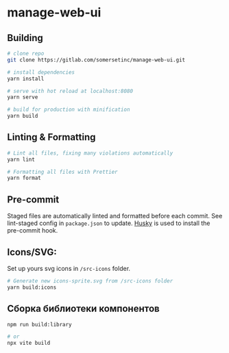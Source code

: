 # manage-web-ui

## Building

```bash
# clone repo
git clone https://gitlab.com/somersetinc/manage-web-ui.git

# install dependencies
yarn install

# serve with hot reload at localhost:8080
yarn serve

# build for production with minification
yarn build
```

## Linting & Formatting

```bash
# Lint all files, fixing many violations automatically
yarn lint

# Formatting all files with Prettier
yarn format
```

## Pre-commit

Staged files are automatically linted and formatted before each commit. See lint-staged config in `package.json` to update.
[Husky](https://github.com/typicode/husky) is used to install the pre-commit hook.

## Icons/SVG:

Set up yours svg icons in `/src-icons` folder.

```bash
# Generate new icons-sprite.svg from /src-icons folder
yarn build:icons
```

## Сборка библиотеки компонентов

```bash
npm run build:library

# or
npx vite build
```
